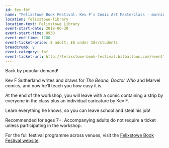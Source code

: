 ```yaml
---
id: fex-fbf
name: "Felixstowe Book Festival: Kev F's Comic Art Masterclass - morning session"
location: felixstowe-library
location-text: Felixstowe Library
event-start-date: 2018-06-30
event-start-time: 0930
event-end-time: 1200
event-ticket-price: 8 adult; £6 under 18s/students
breadcrumb: y
event-category: fbf
event-ticket-url: http://felixstowe-book-festival.bitballoon.com/event?event=150535
---
```


Back by popular demand!

Kev F Sutherland writes and draws for <cite>The Beano</cite>, <cite>Doctor Who</cite> and Marvel comics, and now he’ll teach you how easy it is.

At the end of the workshop, you will leave with a comic containing a strip by everyone in the class plus an individual caricature by Kev F.

Learn everything he knows, so you can leave school and steal his job!

Recommended for ages 7+. Accompanying adults do not require a ticket unless participating in the workshop.

For the full festival programme across venues, visit the [Felixstowe Book Festival website](https://felixstowebookfestival.co.uk/).
